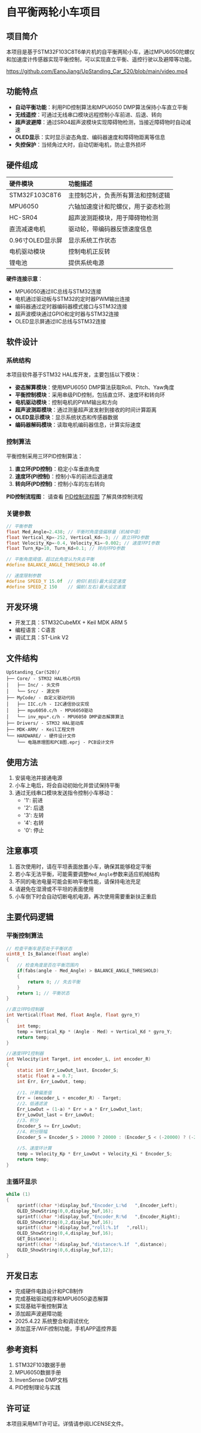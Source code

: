# 自平衡两轮小车项目

## 项目简介

本项目是基于STM32F103C8T6单片机的自平衡两轮小车，通过MPU6050陀螺仪和加速度计传感器实现平衡控制，可以实现直立平衡、遥控行驶以及避障等功能。

https://github.com/EanoJiang/UpStanding_Car_520/blob/main/video.mp4

## 功能特点

- **自动平衡功能**：利用PID控制算法和MPU6050 DMP算法保持小车直立平衡
- **无线遥控**：可通过无线串口模块远程控制小车前进、后退、转向
- **超声波避障**：通过SR04超声波模块实现障碍物检测，当接近障碍物时自动减速
- **OLED显示**：实时显示姿态角度、编码器速度和障碍物距离等信息
- **失控保护**：当倾角过大时，自动切断电机，防止意外损坏

## 硬件组成

| 硬件模块 | 功能描述 |
| :--- | :--- |
| STM32F103C8T6 | 主控制芯片，负责所有算法和控制逻辑 |
| MPU6050 | 六轴加速度计和陀螺仪，用于姿态检测 |
| HC-SR04 | 超声波测距模块，用于障碍物检测 |
| 直流减速电机 | 驱动轮，带编码器反馈速度信息 |
| 0.96寸OLED显示屏 | 显示系统工作状态 |
| 电机驱动模块 | 控制电机正反转 |
| 锂电池 | 提供系统电源 |

**硬件连接示意**：
- MPU6050通过IIC总线与STM32连接
- 电机通过驱动板与STM32的定时器PWM输出连接
- 编码器通过定时器编码器模式接口与STM32连接
- 超声波模块通过GPIO和定时器与STM32连接
- OLED显示屏通过IIC总线与STM32连接

## 软件设计

### 系统结构

本项目软件基于STM32 HAL库开发，主要包括以下模块：

- **姿态解算模块**：使用MPU6050 DMP算法获取Roll、Pitch、Yaw角度
- **平衡控制模块**：采用串级PID控制，包括直立环、速度环和转向环
- **电机驱动模块**：控制电机的PWM输出和方向
- **超声波测距模块**：通过测量超声波发射到接收的时间计算距离
- **OLED显示模块**：显示系统状态和传感器数据
- **编码器解码模块**：读取电机编码器信息，计算实际速度

### 控制算法

平衡控制采用三环PID控制算法：

1. **直立环(PD控制)**：稳定小车垂直角度
2. **速度环(PI控制)**：控制小车的前进后退速度
3. **转向环(PD控制)**：控制小车的左右转向

**PID控制流程图**：
请查看 [PID控制流程图](images/pid_diagram.txt) 了解具体控制流程

### 关键参数

```c
// 平衡参数
float Med_Angle=2.438; // 平衡时角度值偏移量（机械中值）
float Vertical_Kp=-252, Vertical_Kd=-3; // 直立环PD参数
float Velocity_Kp=-0.4, Velocity_Ki=-0.002; // 速度环PI参数
float Turn_Kp=10, Turn_Kd=0.1; // 转向环PD参数

// 平衡角度阈值，超过此角度认为失去平衡
#define BALANCE_ANGLE_THRESHOLD 40.0f

// 速度限制参数
#define SPEED_Y 15.0f  // 俯仰(前后)最大设定速度
#define SPEED_Z 150    // 偏航(左右)最大设定速度 
```

## 开发环境

- 开发工具：STM32CubeMX + Keil MDK ARM 5
- 编程语言：C语言
- 调试工具：ST-Link V2

## 文件结构

```
UpStanding_Car(520)/
├── Core/ - STM32 HAL核心代码
│   ├── Inc/ - 头文件
│   └── Src/ - 源文件
├── MyCode/ - 自定义驱动代码
│   ├── IIC.c/h - I2C通信协议实现
│   ├── mpu6050.c/h - MPU6050驱动
│   └── inv_mpu*.c/h - MPU6050 DMP姿态解算算法
├── Drivers/ - STM32 HAL驱动库
├── MDK-ARM/ - Keil工程文件
└── HARDWARE/ - 硬件设计文件
    └── 电路原理图和PCB图.eprj - PCB设计文件
```

## 使用方法

1. 安装电池并接通电源
2. 小车上电后，将会自动初始化并尝试保持平衡
3. 通过无线串口模块发送指令控制小车移动：
   - '1': 前进
   - '2': 后退
   - '3': 左转
   - '4': 右转
   - '0': 停止

## 注意事项

1. 首次使用时，请在平坦表面放置小车，确保其能够稳定平衡
2. 若小车无法平衡，可能需要调整`Med_Angle`参数来适应机械结构
3. 不同的电池电量可能会影响平衡性能，请保持电池充足
4. 请避免在湿滑或不平坦的表面使用
5. 小车倒下时会自动切断电机电源，再次使用需要重新扶正重启

## 主要代码逻辑

### 平衡控制算法

```c
// 检查平衡车是否处于平衡状态
uint8_t Is_Balance(float angle)
{
    // 检查角度是否在平衡范围内
    if(fabs(angle - Med_Angle) > BALANCE_ANGLE_THRESHOLD)
    {
        return 0; // 失去平衡
    }
    return 1; // 平衡状态
}

//直立环PD控制器
int Vertical(float Med, float Angle, float gyro_Y)
{
    int temp;
    temp = Vertical_Kp * (Angle - Med) + Vertical_Kd * gyro_Y;
    return temp;
}

//速度环PI控制器
int Velocity(int Target, int encoder_L, int encoder_R)
{
    static int Err_LowOut_last, Encoder_S;
    static float a = 0.7;
    int Err, Err_LowOut, temp;
    
    //1、计算偏差值
    Err = (encoder_L + encoder_R) - Target;
    //2、低通滤波
    Err_LowOut = (1-a) * Err + a * Err_LowOut_last;
    Err_LowOut_last = Err_LowOut;
    //3、积分
    Encoder_S += Err_LowOut;
    //4、积分限幅
    Encoder_S = Encoder_S > 20000 ? 20000 : (Encoder_S < (-20000) ? (-20000) : Encoder_S);
    
    //5、速度环计算
    temp = Velocity_Kp * Err_LowOut + Velocity_Ki * Encoder_S;
    return temp;
}
```

### 主循环显示

```c
while (1)
{
    sprintf((char *)display_buf,"Encoder_L:%d   ",Encoder_Left);
    OLED_ShowString(0,0,display_buf,16);
    sprintf((char *)display_buf,"Encoder_R:%d   ",Encoder_Right);
    OLED_ShowString(0,2,display_buf,16);		
    sprintf((char *)display_buf,"roll:%.1f   ",roll); 
    OLED_ShowString(0,4,display_buf,16);
    GET_Distance();
    sprintf((char *)display_buf,"distance:%.1f  ",distance);
    OLED_ShowString(0,6,display_buf,12);
}
```

## 开发日志

- 完成硬件电路设计和PCB制作
- 完成基础驱动程序和MPU6050姿态解算
- 实现基础平衡控制算法
- 添加超声波避障功能
- 2025.4.22 系统整合和调试优化
- 添加蓝牙/WiFi控制功能，手机APP遥控界面

## 参考资料

1. STM32F103数据手册
2. MPU6050数据手册
3. InvenSense DMP文档
4. PID控制理论与实践

## 许可证

本项目采用MIT许可证。详情请参阅LICENSE文件。 
